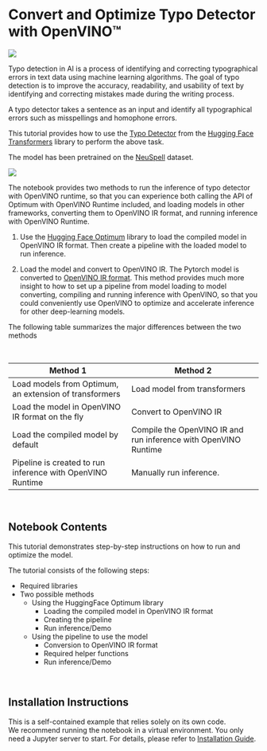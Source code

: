 # Convert and Optimize Typo Detector with OpenVINO™

<img referrerpolicy="no-referrer-when-downgrade" src="https://static.scarf.sh/a.png?x-pxid=5b5a4db0-7875-4bfb-bdbd-01698b5b1a77&file=notebooks/typo-detector/README.md" />

Typo detection in AI is a process of identifying and correcting typographical errors in text data using machine learning algorithms. The goal of typo detection is to improve the accuracy, readability, and usability of text by identifying and correcting mistakes made during the writing process.

A typo detector takes a sentence as an input and identify all typographical errors such as misspellings and homophone errors.

This tutorial provides how to use the [Typo Detector](https://huggingface.co/m3hrdadfi/typo-detector-distilbert-en) from the [Hugging Face Transformers](https://huggingface.co/docs/transformers/index) library to perform the above task.

The model has been pretrained on the [NeuSpell](https://github.com/neuspell/neuspell) dataset.

<img src=https://user-images.githubusercontent.com/80534358/224564463-ee686386-f846-4b2b-91af-7163586014b7.png>

</br>

The notebook provides two methods to run the inference of typo detector with OpenVINO runtime, so that you can experience both calling the API of Optimum with OpenVINO Runtime included, and loading models in other frameworks, converting them to OpenVINO IR format, and running inference with OpenVINO Runtime.

1. Use the [Hugging Face Optimum](https://huggingface.co/docs/optimum/index) library to load the compiled model in OpenVINO IR format. Then create a pipeline with the loaded model to run inference.

2. Load the model and convert to OpenVINO IR.
   The Pytorch model is converted to [OpenVINO IR format](https://docs.openvino.ai/2024/documentation/openvino-ir-format.html). This method provides much more insight to how to set up a pipeline from model loading to model converting, compiling and running inference with OpenVINO, so that you could conveniently use OpenVINO to optimize and accelerate inference for other deep-learning models.

The following table summarizes the major differences between the two methods

</br>

| Method 1                                                   | Method 2                                                        |
| ---------------------------------------------------------- | --------------------------------------------------------------- |
| Load models from Optimum, an extension of transformers     | Load model from transformers                                    |
| Load the model in OpenVINO IR format on the fly            | Convert to OpenVINO IR                                          |
| Load the compiled model by default                         | Compile the OpenVINO IR and run inference with OpenVINO Runtime |
| Pipeline is created to run inference with OpenVINO Runtime | Manually run inference.                                         |

</br>

## Notebook Contents

This tutorial demonstrates step-by-step instructions on how to run and optimize the model.

The tutorial consists of the following steps:

- Required libraries
- Two possible methods
  - Using the HuggingFace Optimum library
    - Loading the compiled model in OpenVINO IR format
    - Creating the pipeline
    - Run inference/Demo
  - Using the pipeline to use the model
    - Conversion to OpenVINO IR format
    - Required helper functions
    - Run inference/Demo

</br>

## Installation Instructions

This is a self-contained example that relies solely on its own code.</br>
We recommend running the notebook in a virtual environment. You only need a Jupyter server to start.
For details, please refer to [Installation Guide](../../README.md).

